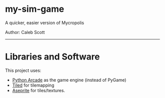 # my-sim-game

A quicker, easier version of Mycropolis

Author: Caleb Scott

---

# Libraries and Software

This project uses: 

* [Python Arcade](https://api.arcade.academy/en/latest/index.html) as the game engine (instead of PyGame)
* [Tiled](https://www.mapeditor.org/) for tilemapping
* [Aseprite](https://www.aseprite.org/) for tiles/textures.
